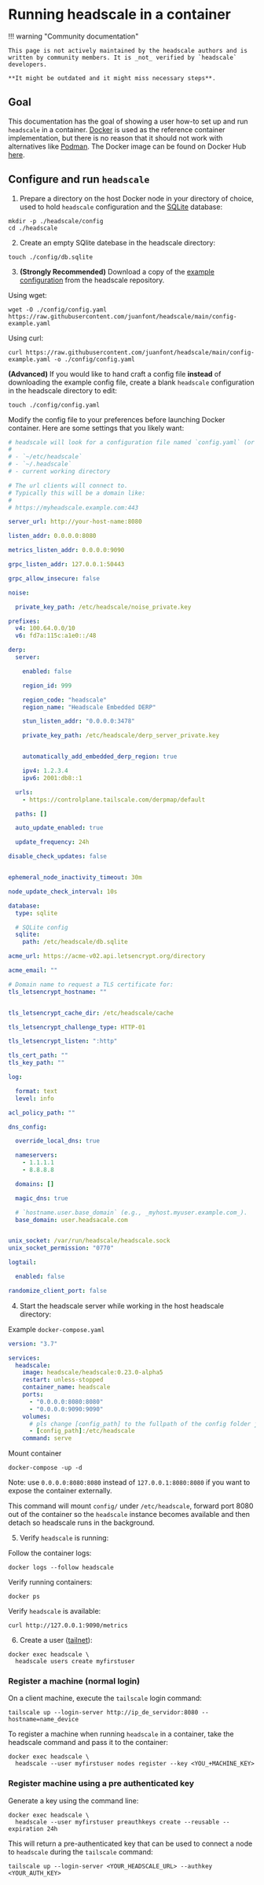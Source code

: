 # Running headscale in a container

!!! warning "Community documentation"

    This page is not actively maintained by the headscale authors and is
    written by community members. It is _not_ verified by `headscale` developers.

    **It might be outdated and it might miss necessary steps**.

## Goal

This documentation has the goal of showing a user how-to set up and run `headscale` in a container.
[Docker](https://www.docker.com) is used as the reference container implementation, but there is no reason that it should
not work with alternatives like [Podman](https://podman.io). The Docker image can be found on Docker Hub [here](https://hub.docker.com/r/headscale/headscale).

## Configure and run `headscale`

1. Prepare a directory on the host Docker node in your directory of choice, used to hold `headscale` configuration and the [SQLite](https://www.sqlite.org/) database:

```shell
mkdir -p ./headscale/config
cd ./headscale
```

2. Create an empty SQlite datebase in the headscale directory:

```shell
touch ./config/db.sqlite
```

3. **(Strongly Recommended)** Download a copy of the [example configuration](https://github.com/juanfont/headscale/blob/main/config-example.yaml) from the headscale repository.

Using wget:

```shell
wget -O ./config/config.yaml https://raw.githubusercontent.com/juanfont/headscale/main/config-example.yaml
```

Using curl:

```shell
curl https://raw.githubusercontent.com/juanfont/headscale/main/config-example.yaml -o ./config/config.yaml
```

**(Advanced)** If you would like to hand craft a config file **instead** of downloading the example config file, create a blank `headscale` configuration in the headscale directory to edit:

```shell
touch ./config/config.yaml
```

Modify the config file to your preferences before launching Docker container.
Here are some settings that you likely want:

```yaml
# headscale will look for a configuration file named `config.yaml` (or `config.json`) in the following order:
#
# - `~/etc/headscale`
# - `~/.headscale`
# - current working directory

# The url clients will connect to.
# Typically this will be a domain like:
#
# https://myheadscale.example.com:443

server_url: http://your-host-name:8080

listen_addr: 0.0.0.0:8080

metrics_listen_addr: 0.0.0.0:9090

grpc_listen_addr: 127.0.0.1:50443

grpc_allow_insecure: false

noise:

  private_key_path: /etc/headscale/noise_private.key

prefixes:
  v4: 100.64.0.0/10
  v6: fd7a:115c:a1e0::/48

derp:
  server:

    enabled: false

    region_id: 999

    region_code: "headscale"
    region_name: "Headscale Embedded DERP"

    stun_listen_addr: "0.0.0.0:3478"

    private_key_path: /etc/headscale/derp_server_private.key


    automatically_add_embedded_derp_region: true

    ipv4: 1.2.3.4
    ipv6: 2001:db8::1

  urls:
    - https://controlplane.tailscale.com/derpmap/default

  paths: []

  auto_update_enabled: true

  update_frequency: 24h

disable_check_updates: false


ephemeral_node_inactivity_timeout: 30m

node_update_check_interval: 10s

database:
  type: sqlite

  # SQLite config
  sqlite:
    path: /etc/headscale/db.sqlite

acme_url: https://acme-v02.api.letsencrypt.org/directory

acme_email: ""

# Domain name to request a TLS certificate for:
tls_letsencrypt_hostname: ""


tls_letsencrypt_cache_dir: /etc/headscale/cache

tls_letsencrypt_challenge_type: HTTP-01

tls_letsencrypt_listen: ":http"

tls_cert_path: ""
tls_key_path: ""

log:

  format: text
  level: info

acl_policy_path: ""

dns_config:

  override_local_dns: true

  nameservers:
    - 1.1.1.1
    - 8.8.8.8

  domains: []

  magic_dns: true

  # `hostname.user.base_domain` (e.g., _myhost.myuser.example.com_).
  base_domain: user.headsacale.com


unix_socket: /var/run/headscale/headscale.sock
unix_socket_permission: "0770"

logtail:

  enabled: false

randomize_client_port: false
```

4. Start the headscale server while working in the host headscale directory:

Example `docker-compose.yaml`

```yaml
version: "3.7"

services:
  headscale:
    image: headscale/headscale:0.23.0-alpha5
    restart: unless-stopped
    container_name: headscale
    ports:
      - "0.0.0.0:8080:8080"
      - "0.0.0.0:9090:9090"
    volumes:
      # pls change [config_path] to the fullpath of the config folder just created
      - [config_path]:/etc/headscale
    command: serve

```
Mount container
```shell
docker-compose -up -d
```

Note: use `0.0.0.0:8080:8080` instead of `127.0.0.1:8080:8080` if you want to expose the container externally.

This command will mount `config/` under `/etc/headscale`, forward port 8080 out of the container so the
`headscale` instance becomes available and then detach so headscale runs in the background.

5. Verify `headscale` is running:

Follow the container logs:

```shell
docker logs --follow headscale
```

Verify running containers:

```shell
docker ps
```

Verify `headscale` is available:

```shell
curl http://127.0.0.1:9090/metrics
```

6. Create a user ([tailnet](https://tailscale.com/kb/1136/tailnet/)):

```shell
docker exec headscale \
  headscale users create myfirstuser
```

### Register a machine (normal login)

On a client machine, execute the `tailscale` login command:

```shell
tailscale up --login-server http://ip_de_servidor:8080 --hostname=name_device
```

To register a machine when running `headscale` in a container, take the headscale command and pass it to the container:

```shell
docker exec headscale \
  headscale --user myfirstuser nodes register --key <YOU_+MACHINE_KEY>
```

### Register machine using a pre authenticated key

Generate a key using the command line:

```shell
docker exec headscale \
  headscale --user myfirstuser preauthkeys create --reusable --expiration 24h
```

This will return a pre-authenticated key that can be used to connect a node to `headscale` during the `tailscale` command:

```shell
tailscale up --login-server <YOUR_HEADSCALE_URL> --authkey <YOUR_AUTH_KEY>
```

